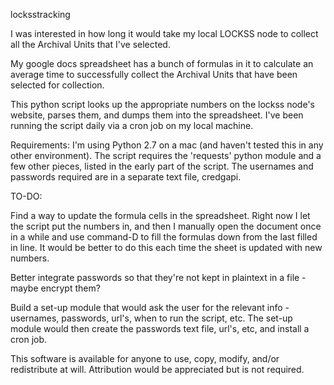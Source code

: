 locksstracking

I was interested in how long it would take my local LOCKSS node to collect all the Archival Units that I've selected.

My google docs spreadsheet has a bunch of formulas in it to calculate an average time to successfully collect the 
Archival Units that have been selected for collection.

This python script looks up the appropriate numbers on the lockss node's website, parses them, and dumps
them into the spreadsheet. I've been running the script daily via a cron job on my local machine.

Requirements:
I'm using Python 2.7 on a mac (and haven't tested this in any other environment). The script requires the 'requests' python module and a few other pieces, listed in the 
early part of the script. The usernames and passwords required are in a separate text file, credgapi.

TO-DO:

Find a way to update the formula cells in the spreadsheet. Right now I let the script put the numbers in, and then
I manually open the document once in a while and use command-D to fill the formulas down from the last filled in line.
It would be better to do this each time the sheet is updated with new numbers.

Better integrate passwords so that they're not kept in plaintext in a file - maybe encrypt them?

Build a set-up module that would ask the user for the relevant info - usernames, passwords, url's, when to run the script, etc.
The set-up module would then create the passwords text file, url's, etc, and install a cron job.

This software is available for anyone to use, copy, modify, and/or redistribute at will. Attribution would be appreciated but is not required.

